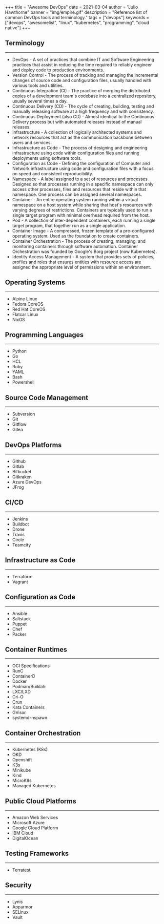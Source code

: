 +++
title = "Awesome DevOps"
date = 2021-03-04
author = "Julio Hawthorne"
banner = "img/empire.gif"
description = "Reference list of common DevOps tools and terminology."
tags = ["devops"]
keywords = ["devops", "awesomelist", "linux", "kubernetes", "programming", "cloud native"]
+++

## Terminology

---

- DevOps - A set of practices that combine IT and Software Engineering practices that assist in reducing the time
  required to reliably engineer and deploy code to production environments.
- Version Control - The process of tracking and managing the incremental changes of source code and configuration files, 
  usually handled with various tools and utilities.
- Continuous Integration (CI) - The practice of merging the distributed copies of a development team's codebase into a 
  centralized repository, usually several times a day.
- Continuous Delivery (CD) - The cycle of creating, building, testing and manually releasing software at a high
  frequency and with consistency.
- Continuous Deployment (also CD) - Almost identical to the Continuous Delivery process but with automated releases
  instead of manual releases.
- Infrastructure - A collection of logically architected systems and network resources that act as the communication
  backbone between users and services.
- Infrastructure as Code - The process of designing and engineering infrastructure using code within configuration
  files and running deployments using software tools.
- Configuration as Code - Defining the configuration of Computer and Network infrastructure using code and configuration
  files with a focus on speed and consistent reproducibility. 
- Namespace - A label assigned to a set of resources and processes. Designed so that processes running in a specific namespace
  can only access other processes, files and resources that reside within that namespace. One process can be assigned several
  namespaces.
- Container - An entire operating system running within a virtual namespace on a host system while sharing that host's
  resources with varying degrees of restrictions. Containers are typically used to run a single target program with minimal
  overhead required from the host.
- Pod - A collection of inter-dependent containers, each running a single target program, that together run as a single
  application.
- Container Image - A compressed, frozen template of a pre-configured operating system. Used as the foundation to 
  create containers.
- Container Orchestration - The process of creating, managing, and monitoring containers through software automation.
  Container Orchestration was founded by Google's Borg project (now Kubernetes).
- Identity Access Management - A system that provides sets of policies, profiles and roles that ensures entities with 
  resource access are assigned the appropriate level of permissions within an environment.
  

## Operating Systems

---
- Alpine Linux
- Fedora CoreOS
- Red Hat CoreOS
- Flatcar Linux
- NixOS

## Programming Languages

---
- Python
- Go
- HCL
- Ruby
- YAML
- Bash
- Powershell

## Source Code Management 

---
- Subversion
- Git
- Gitflow
- Gitea
  
## DevOps Platforms

---
- Github
- Gitlab
- Bitbucket
- Gitkraken
- Azure DevOps
- JFrog

## CI/CD

---
- Jenkins
- Buildbot
- Drone
- Travis
- Circle
- Teamcity



## Infrastructure as Code

---
- Terraform
- Vagrant

## Configuration as Code

---
- Ansible
- Saltstack
- Puppet
- Chef
- Packer

## Container Runtimes

---
- OCI Specifications
- RunC
- ContainerD
- Docker
- Podman/Buildah
- LXC/LXD  
- Cri-O
- Crun
- Kata Containers  
- GVisor
- systemd-nspawn

## Container Orchestration

---
- Kubernetes (K8s)
- OKD
- Openshift
- K3s
- Minikube
- Kind
- MicroK8s
- Managed Kubernetes

## Public Cloud Platforms

---
- Amazon Web Services
- Microsoft Azure
- Google Cloud Platform
- IBM Cloud
- DigitalOcean

## Testing Frameworks

---
- Terratest

## Security

___
- Lynis
- Apparmor
- SELinux
- Vault